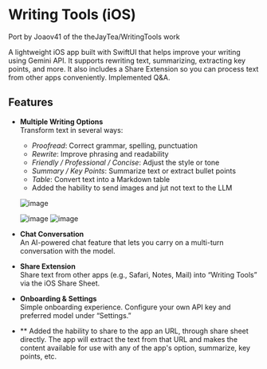 # Writing Tools (iOS)
Port by Joaov41 of the theJayTea/WritingTools work

A lightweight iOS app built with SwiftUI that helps improve your writing using Gemini API. It supports rewriting text, summarizing, extracting key points, and more. It also includes a Share Extension so you can process text from other apps conveniently. Implemented Q&A.

## Features

- **Multiple Writing Options**  
  Transform text in several ways:
  - *Proofread*: Correct grammar, spelling, punctuation  
  - *Rewrite*: Improve phrasing and readability  
  - *Friendly / Professional / Concise*: Adjust the style or tone  
  - *Summary / Key Points*: Summarize text or extract bullet points  
  - *Table*: Convert text into a Markdown table
  - Added the hability to send images and jut not text to the LLM

  ![image](https://github.com/user-attachments/assets/14513b62-9a6b-441e-8aeb-d3fc1ede6bc1)

  ![image](https://github.com/user-attachments/assets/6ff6cbc4-fa67-44d0-8eb4-fa11b0b938fe)
![image](https://github.com/user-attachments/assets/6a1d4335-4e4b-4d5b-bff8-10a86c9222e2)



- **Chat Conversation**  
  An AI-powered chat feature that lets you carry on a multi-turn conversation with the model.

- **Share Extension**  
  Share text from other apps (e.g., Safari, Notes, Mail) into “Writing Tools” via the iOS Share Sheet.

- **Onboarding & Settings**  
  Simple onboarding experience. Configure your own API key and preferred model under “Settings.”

- ** Added the hability to share to the app an URL, through share sheet directly. The app will extract the text from that URL and makes the content available for use with any of the app's option, summarize, key points, etc. 
